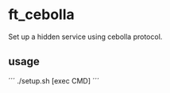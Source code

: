 # ft_cebolla
Set up a hidden service using cebolla protocol.

## usage
´´´
./setup.sh [exec CMD]
´´´
